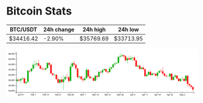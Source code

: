 # Bitcoin Stats

BTC/USDT|24h change|24h high|24h low|
|---|---|---|---|
|$34416.42|-2.90%|$35769.69|$33713.95|

<img src="./chart.svg">

